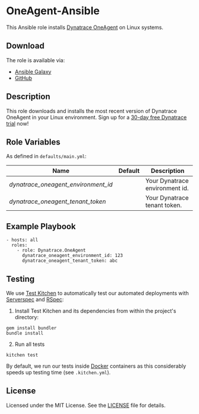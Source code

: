 # OneAgent-Ansible

This Ansible role installs [Dynatrace OneAgent](http://www.dynatrace.com) on Linux systems.

## Download

The role is available via:

- [Ansible Galaxy](https://galaxy.ansible.com/Dynatrace/OneAgent)
- [GitHub](https://github.com/dynatrace/Dynatrace-OneAgent-Ansible)

## Description

This role downloads and installs the most recent version of Dynatrace OneAgent in your Linux environment. Sign up for a [30-day free Dynatrace trial](http://www.dynatrace.com) now!

## Role Variables

As defined in ```defaults/main.yml```:

| Name                                | Default | Description
|-------------------------------------|---------|------------
| *dynatrace_oneagent_environment_id* |         | Your Dynatrace environment id.
| *dynatrace_oneagent_tenant_token*   |         | Your Dynatrace tenant token.

## Example Playbook

```
- hosts: all
  roles:
    - role: Dynatrace.OneAgent
      dynatrace_oneagent_environment_id: 123
      dynatrace_oneagent_tenant_token: abc
```

## Testing

We use [Test Kitchen](http://kitchen.ci) to automatically test our automated deployments with [Serverspec](http://serverspec.org) and [RSpec](http://rspec.info/):

1) Install Test Kitchen and its dependencies from within the project's directory:

```
gem install bundler
bundle install
```

2) Run all tests

```
kitchen test
```

By default, we run our tests inside [Docker](https://www.docker.com/) containers as this considerably speeds up testing time (see `.kitchen.yml`).

## License

Licensed under the MIT License. See the [LICENSE](https://github.com/dynatrace/Dynatrace-OneAgent-Ansible/blob/master/LICENSE) file for details.